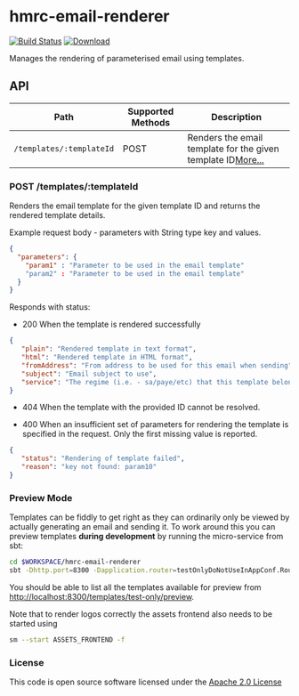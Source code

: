 # hmrc-email-renderer


[![Build Status](https://travis-ci.org/hmrc/hmrc-email-renderer.svg)](https://travis-ci.org/hmrc/hmrc-email-renderer) [ ![Download](https://api.bintray.com/packages/hmrc/releases/hmrc-email-renderer/images/download.svg) ](https://bintray.com/hmrc/releases/hmrc-email-renderer/_latestVersion)


Manages the rendering of parameterised email using templates. 
## API

| Path                         | Supported Methods | Description  |
| ---------------------------- | ----------------  | ------------ |
| ```/templates/:templateId``` | POST              | Renders the email template for the  given template ID[More...](#post-templatestemplateId) |


### POST /templates/:templateId

Renders the email template for the  given template ID and returns the rendered template details.

Example request body - parameters with String type key and values.

```json
{
  "parameters": {
    "param1" : "Parameter to be used in the email template"
    "param2" : "Parameter to be used in the email template"
  }
}
```

Responds with status:

* 200 When the template is rendered successfully

 ```json
{
    "plain": "Rendered template in text format",
    "html": "Rendered template in HTML format",
    "fromAddress": "From address to be used for this email when sending",
    "subject": "Email subject to use", 
    "service": "The regime (i.e. - sa/paye/etc) that this template belongs to"
}
 ```
* 404 When the template with the provided ID cannot be resolved.
 
* 400 When an insufficient set of parameters for rendering the template is specified in the request. Only the first missing value is reported.

 ```json
{
    "status": "Rendering of template failed",
    "reason": "key not found: param10"
}
 ```

### Preview Mode

Templates can be fiddly to get right as they can ordinarily only be viewed by actually generating an email and sending it. To work around this you can preview templates **during development** by running the micro-service from sbt:

```bash
cd $WORKSPACE/hmrc-email-renderer
sbt -Dhttp.port=8300 -Dapplication.router=testOnlyDoNotUseInAppConf.Routes run
```

You should be able to list all the templates available for preview from [http://localhost:8300/templates/test-only/preview](http://localhost:8300/templates/test-only/preview).

Note that to render logos correctly the assets frontend also needs to be started using

```bash
sm --start ASSETS_FRONTEND -f
```


### License

This code is open source software licensed under the [Apache 2.0 License]("http://www.apache.org/licenses/LICENSE-2.0.html")